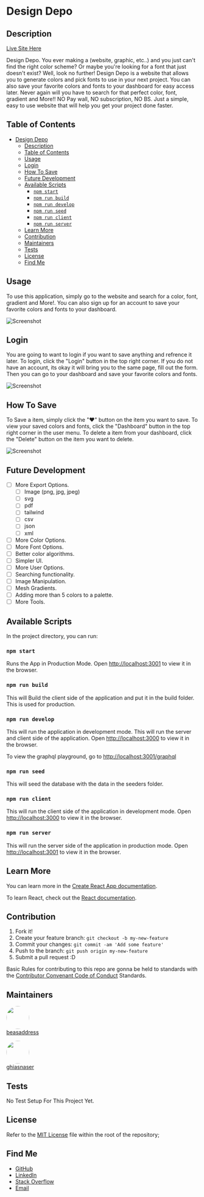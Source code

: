 # Design Depo

## Description

[Live Site Here](https://design-depo-50c7f040c26d.herokuapp.com/)

Design Depo. You ever making a (website, graphic, etc..) and you just can't find the right color scheme? Or maybe you're looking for a font that just doesn't exist? Well, look no further! Design Depo is a website that allows you to generate colors and pick fonts to use in your next project. You can also save your favorite colors and fonts to your dashboard for easy access later. Never again will you have to search for that perfect color, font, gradient and More!! NO Pay wall, NO subscription, NO BS. Just a simple, easy to use website that will help you get your project done faster.

## Table of Contents

- [Design Depo](#design-depo)
  - [Description](#description)
  - [Table of Contents](#table-of-contents)
  - [Usage](#usage)
  - [Login](#login)
  - [How To Save](#how-to-save)
  - [Future Development](#future-development)
  - [Available Scripts](#available-scripts)
    - [`npm start`](#npm-start)
    - [`npm run build`](#npm-run-build)
    - [`npm run develop`](#npm-run-develop)
    - [`npm run seed`](#npm-run-seed)
    - [`npm run client`](#npm-run-client)
    - [`npm run server`](#npm-run-server)
  - [Learn More](#learn-more)
  - [Contribution](#contribution)
  - [Maintainers](#maintainers)
  - [Tests](#tests)
  - [License](#license)
  - [Find Me](#find-me)

## Usage

To use this application, simply go to the website and search for a color, font, gradient and More!. You can also sign up for an account to save your favorite colors and fonts to your dashboard.

![Screenshot](https://github.com/NateAyye/design-depo/blob/main/client/src/assets/images/screenshot.png?raw=true)

## Login

You are going to want to login if you want to save anything and refrence it later. To login, click the "Login" button in the top right corner. If you do not have an account, its okay it will bring you to the same page, fill out the form. Then you can go to your dashboard and save your favorite colors and fonts.

![Screenshot](https://github.com/NateAyye/design-depo/blob/main/client/src/assets/images/screenshot2.png?raw=true)

## How To Save

To Save a item, simply click the ":heart:" button on the item you want to save. To view your saved colors and fonts, click the "Dashboard" button in the top right corner in the user menu. To delete a item from your dashboard, click the "Delete" button on the item you want to delete.

![Screenshot](https://github.com/NateAyye/design-depo/blob/main/client/src/assets/images/screenshot3.png?raw=true)

## Future Development

- [ ] More Export Options.
  - [ ] Image (png, jpg, jpeg)
  - [ ] svg
  - [ ] pdf
  - [ ] tailwind
  - [ ] csv
  - [ ] json
  - [ ] xml
- [ ] More Color Options.
- [ ] More Font Options.
- [ ] Better color algorithms.
- [ ] Simpler UI.
- [ ] More User Options.
- [ ] Searching functionality.
- [ ] Image Manipulation.
- [ ] Mesh Gradients.
- [ ] Adding more than 5 colors to a palette.
- [ ] More Tools.

## Available Scripts

In the project directory, you can run:

### `npm start`

Runs the App in Production Mode.
Open [http://localhost:3001](http://localhost:3001) to view it in the browser.

### `npm run build`

This will Build the client side of the application and put it in the build folder. This is used for production.

### `npm run develop`

This will run the application in development mode. This will run the server and client side of the application. Open [http://localhost:3000](http://localhost:3000) to view it in the browser.

To view the graphql playground, go to [http://localhost:3001/graphql](http://localhost:3001/graphql)

### `npm run seed`

This will seed the database with the data in the seeders folder.

### `npm run client`

This will run the client side of the application in development mode. Open [http://localhost:3000](http://localhost:3000) to view it in the browser.

### `npm run server`

This will run the server side of the application in production mode. Open [http://localhost:3001](http://localhost:3001) to view it in the browser.

## Learn More

You can learn more in the [Create React App documentation](https://facebook.github.io/create-react-app/docs/getting-started).

To learn React, check out the [React documentation](https://reactjs.org/).

## Contribution

1. Fork it!
2. Create your feature branch: `git checkout -b my-new-feature`
3. Commit your changes: `git commit -am 'Add some feature'`
4. Push to the branch: `git push origin my-new-feature`
5. Submit a pull request :D

Basic Rules for contributing to this repo are gonna be held to standards with the [Contributor Convenant Code of Conduct](https://www.contributor-covenant.org/version/2/1/code_of_conduct/) Standards.

## Maintainers

[<img style='border-radius: 100%;' src="https://github.com/beasaddress.png" width="60px;"/><br /><sub><a href="https://github.com/beasaddress">beasaddress</a></sub>](https://github.com/beasaddress)

[<img style='border-radius: 100%;' src="https://github.com/ghiasnaser.png" width="60px;"/><br /><sub><a href="https://github.com/ghiasnaser">ghiasnaser</a></sub>](https://github.com/ghiasnaser)

## Tests

No Test Setup For This Project Yet.

## License

Refer to the [MIT License](https://github.com/NateAyye/design-depo/blob/main/LICENSE) file within the root of the repository;

## Find Me

- [GitHub](https://github.com/NateAyye)
- [LinkedIn](https://www.linkedin.com/in/nathan-cuevas/)
- [Stack Overflow](https://stackoverflow.com/users/21148929/nateayye)
- [Email](mailto:nathanacueas97@gmail.com)
